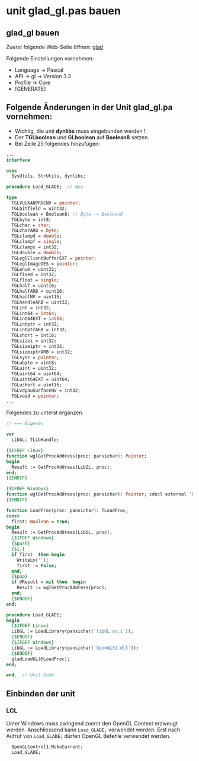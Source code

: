 # unit glad_gl.pas bauen

## glad_gl bauen

Zuerst folgende Web-Seite öffnen: [glad](https://glad.dav1d.de/)

Folgende Einstellungen vornehmen:
  
* Language -> Pascal
* API -> gl ->   Version 3.3
* Profile -> Core
* [GENERATE]

## Folgende Änderungen in der Unit glad_gl.pa vornehmen:
* Wichtig, die unit **dynlibs** muss eingebunden werden !
* Der **TGLboolean** und **GLboolean** auf **Boolean8** setzen.
* Bei Zeile 25 folgendes hinzufügen:
```pascal
...
interface

uses
  SysUtils, StrUtils, dynlibs;

procedure Load_GLADE;  // Neu

type
  TGLVULKANPROCNV = pointer;
  TGLbitfield = uint32;
  TGLboolean = Boolean8; // Byte -> Boolean8
  TGLbyte = int8;
  TGLchar = char;
  TGLcharARB = byte;
  TGLclampd = double;
  TGLclampf = single;
  TGLclampx = int32;
  TGLdouble = double;
  TGLeglClientBufferEXT = pointer;
  TGLeglImageOES = pointer;
  TGLenum = uint32;
  TGLfixed = int32;
  TGLfloat = single;
  TGLhalf = uint16;
  TGLhalfARB = uint16;
  TGLhalfNV = uint16;
  TGLhandleARB = uint32;
  TGLint = int32;
  TGLint64 = int64;
  TGLint64EXT = int64;
  TGLintptr = int32;
  TGLintptrARB = int32;
  TGLshort = int16;
  TGLsizei = int32;
  TGLsizeiptr = int32;
  TGLsizeiptrARB = int32;
  TGLsync = pointer;
  TGLubyte = uint8;
  TGLuint = uint32;
  TGLuint64 = uint64;
  TGLuint64EXT = uint64;
  TGLushort = uint16;
  TGLvdpauSurfaceNV = int32;
  TGLvoid = pointer;
...
```

Folgendes zu unterst ergänzen.
```pascal
// === Eigenes

var
  LibGL: TLibHandle;

{$IFDEF Linux}
function wglGetProcAddress(proc: pansichar): Pointer;
begin
  Result := GetProcAddress(LibGL, proc);
end;
{$ENDIF}

{$IFDEF Windows}
function wglGetProcAddress(proc: pansichar): Pointer; cdecl external 'OpenGL32.dll';
{$ENDIF}

function LoadProc(proc: pansichar): TLoadProc;
const
  first: Boolean = True;
begin
  Result := GetProcAddress(LibGL, proc);
  {$IFDEF Windows}
  {$push}
  {$i-}
  if first  then begin
    WriteLn('');
    first := False;
  end;
  {$pop}
  if @Result = nil then  begin
    Result := wglGetProcAddress(proc);
  end;
  {$ENDIF}
end;

procedure Load_GLADE;
begin
  {$IFDEF Linux}
  LibGL := LoadLibrary(pansichar('libGL.so.1'));
  {$ENDIF}
  {$IFDEF Windows}
  LibGL := LoadLibrary(pansichar('OpenGL32.dll'));
  {$ENDIF}
  gladLoadGL(@LoadProc);
end;

end.  // Unit Ende
```

## Einbinden der unit
### LCL
Unter Windows muss zwingend zuerst den OpenGL Context erzweugt werden.
Anschliessend kann `Load_GLADE;` verwendet werden.
Erst nach Aufruf von `Load_GLADE;` dürfen OpenGL Befehle verwendet werden.
```pascal
  OpenGLControl1.MakeCurrent;
  Load_GLADE;
```





